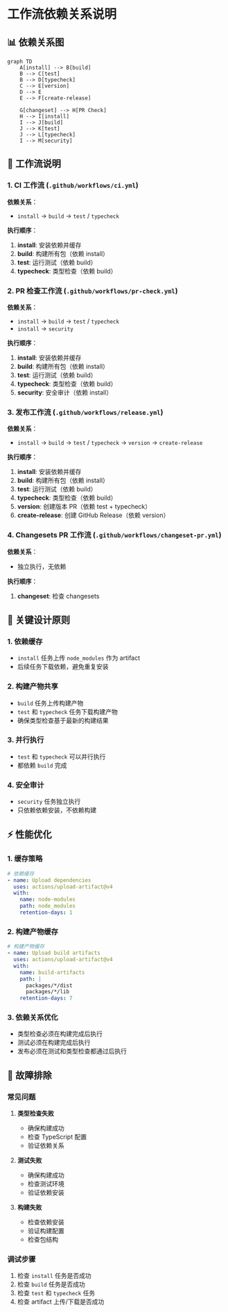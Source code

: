 # 工作流依赖关系说明

## 📊 依赖关系图

```mermaid
graph TD
    A[install] --> B[build]
    B --> C[test]
    B --> D[typecheck]
    C --> E[version]
    D --> E
    E --> F[create-release]
    
    G[changeset] --> H[PR Check]
    H --> I[install]
    I --> J[build]
    J --> K[test]
    J --> L[typecheck]
    I --> M[security]
```

## 🔄 工作流说明

### 1. CI 工作流 (`.github/workflows/ci.yml`)

**依赖关系**：
- `install` → `build` → `test` / `typecheck`

**执行顺序**：
1. **install**: 安装依赖并缓存
2. **build**: 构建所有包（依赖 install）
3. **test**: 运行测试（依赖 build）
4. **typecheck**: 类型检查（依赖 build）

### 2. PR 检查工作流 (`.github/workflows/pr-check.yml`)

**依赖关系**：
- `install` → `build` → `test` / `typecheck`
- `install` → `security`

**执行顺序**：
1. **install**: 安装依赖并缓存
2. **build**: 构建所有包（依赖 install）
3. **test**: 运行测试（依赖 build）
4. **typecheck**: 类型检查（依赖 build）
5. **security**: 安全审计（依赖 install）

### 3. 发布工作流 (`.github/workflows/release.yml`)

**依赖关系**：
- `install` → `build` → `test` / `typecheck` → `version` → `create-release`

**执行顺序**：
1. **install**: 安装依赖并缓存
2. **build**: 构建所有包（依赖 install）
3. **test**: 运行测试（依赖 build）
4. **typecheck**: 类型检查（依赖 build）
5. **version**: 创建版本 PR（依赖 test + typecheck）
6. **create-release**: 创建 GitHub Release（依赖 version）

### 4. Changesets PR 工作流 (`.github/workflows/changeset-pr.yml`)

**依赖关系**：
- 独立执行，无依赖

**执行顺序**：
1. **changeset**: 检查 changesets

## 🎯 关键设计原则

### 1. 依赖缓存
- `install` 任务上传 `node_modules` 作为 artifact
- 后续任务下载依赖，避免重复安装

### 2. 构建产物共享
- `build` 任务上传构建产物
- `test` 和 `typecheck` 任务下载构建产物
- 确保类型检查基于最新的构建结果

### 3. 并行执行
- `test` 和 `typecheck` 可以并行执行
- 都依赖 `build` 完成

### 4. 安全审计
- `security` 任务独立执行
- 只依赖依赖安装，不依赖构建

## ⚡ 性能优化

### 1. 缓存策略
```yaml
# 依赖缓存
- name: Upload dependencies
  uses: actions/upload-artifact@v4
  with:
    name: node-modules
    path: node_modules
    retention-days: 1
```

### 2. 构建产物缓存
```yaml
# 构建产物缓存
- name: Upload build artifacts
  uses: actions/upload-artifact@v4
  with:
    name: build-artifacts
    path: |
      packages/*/dist
      packages/*/lib
    retention-days: 7
```

### 3. 依赖关系优化
- 类型检查必须在构建完成后执行
- 测试必须在构建完成后执行
- 发布必须在测试和类型检查都通过后执行

## 🔧 故障排除

### 常见问题

1. **类型检查失败**
   - 确保构建成功
   - 检查 TypeScript 配置
   - 验证依赖关系

2. **测试失败**
   - 确保构建成功
   - 检查测试环境
   - 验证依赖安装

3. **构建失败**
   - 检查依赖安装
   - 验证构建配置
   - 检查包结构

### 调试步骤

1. 检查 `install` 任务是否成功
2. 检查 `build` 任务是否成功
3. 检查 `test` 和 `typecheck` 任务
4. 检查 artifact 上传/下载是否成功
